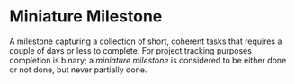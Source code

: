 # Miniature Milestone


A milestone capturing a collection of short, coherent tasks that
requires a couple of days or less to complete. For project tracking
purposes completion is binary; a *miniature milestone* is considered to
be either done or not done, but never partially done.

